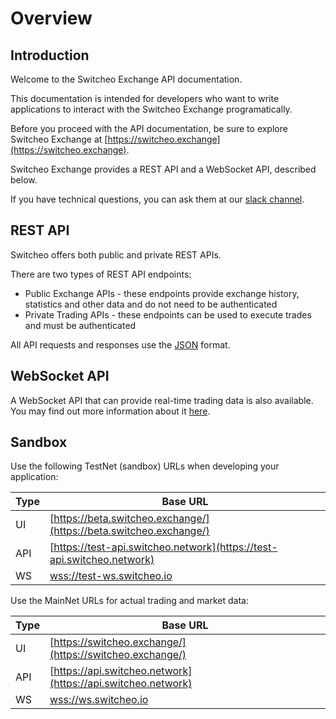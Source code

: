 # Overview

## Introduction

Welcome to the Switcheo Exchange API documentation.

This documentation is intended for developers who want to write applications to interact with the
Switcheo Exchange programatically.

Before you proceed with the API documentation, be sure to explore Switcheo Exchange at
[https://switcheo.exchange](https://switcheo.exchange).

Switcheo Exchange provides a REST API and a WebSocket API, described below.

If you have technical questions, you can ask them at our [slack channel](https://join.slack.com/t/switcheonetwork/shared_invite/enQtNDAyMTQ3Mzg3NjA1LTc0ODBlMWMxMjRkNTE5ZjkzN2VkNDNhYjQ2MjFlZTUwMzQ3NGMxYzZlODM5ZTAwZTcxMWM2YjA5MTAyN2FkYmI).

## REST API

Switcheo offers both public and private REST APIs.

There are two types of REST API endpoints:

- Public Exchange APIs - these endpoints provide exchange history, statistics and other data and do not need to be authenticated
- Private Trading APIs - these endpoints can be used to execute trades and must be authenticated

All API requests and responses use the [JSON](https://www.json.org/) format.

## WebSocket API

A WebSocket API that can provide real-time trading data is also available. You may find out more information about it [here](#websocket-api).

## Sandbox

Use the following TestNet (sandbox) URLs when developing your application:

Type | Base URL
---- | ----------
UI   | [https://beta.switcheo.exchange/](https://beta.switcheo.exchange/)
API  | [https://test-api.switcheo.network](https://test-api.switcheo.network)
WS   | [wss://test-ws.switcheo.io](wss://test-ws.switcheo.io)

Use the MainNet URLs for actual trading and market data:

Type | Base URL
---- | ----------
UI   | [https://switcheo.exchange/](https://switcheo.exchange/)
API  | [https://api.switcheo.network](https://api.switcheo.network)
WS   | [wss://ws.switcheo.io](wss://ws.switcheo.io)

